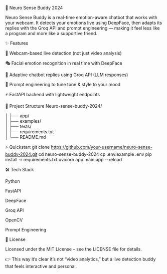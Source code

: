 🤖 Neuro Sense Buddy 2024

Neuro Sense Buddy is a real-time emotion-aware chatbot that works with your webcam. It detects your emotions live using DeepFace, then adapts its replies with the Groq API and prompt engineering — making it feel less like a program and more like a supportive friend.

✨ Features

🎥 Webcam-based live detection (not just video analysis)

🎭 Facial emotion recognition in real time with DeepFace

🧠 Adaptive chatbot replies using Groq API (LLM responses)

🧩 Prompt engineering to tune tone & style to your mood

⚡ FastAPI backend with lightweight endpoints

📂 Project Structure
Neuro-sense-buddy-2024/

│
├── app/              
│
├── examples/         
│
├── tests/            
│
├── requirements.txt  
│
└── README.md         

⚡ Quickstart
git clone https://github.com/your-username/neuro-sense-buddy-2024.git
cd neuro-sense-buddy-2024
cp .env.example .env
pip install -r requirements.txt
uvicorn app.main:app --reload

🛠️ Tech Stack

Python

FastAPI

DeepFace

Groq API

OpenCV

Prompt Engineering

📜 License

Licensed under the MIT License – see the LICENSE file for details.

👉 This way it’s clear it’s not “video analytics,” but a live detection buddy that feels interactive and personal.
